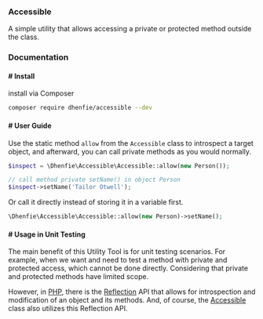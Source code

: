 ### Accessible
A simple utility that allows accessing a private or protected method outside the class.

### Documentation
#### # Install
install via Composer 
```bash
composer require dhenfie/accessible --dev
```

#### # User Guide
Use the static method `allow` from the `Accessible` class to introspect a target object, and afterward, you can call private methods as you would normally.

```php
$inspect = \Dhenfie\Accessible\Accessible::allow(new Person());

// call method private setName() in object Person
$inspect->setName('Tailor Otwell');
```

Or call it directly instead of storing it in a variable first.

```php
\Dhenfie\Accessible\Accessible::allow(new Person)->setName();
```

#### # Usage in Unit Testing
The main benefit of this Utility Tool is for unit testing scenarios. For example, when we want and need to test a method with private and protected access, which cannot be done directly. Considering that private and protected methods have limited scope.

However, in [PHP](https://php.net), there is the [Reflection](https://www.php.net/manual/en/book.reflection.php)  API that allows for introspection and modification of an object and its methods. And, of course, the [Accessible](https://github.com/dhenfie/acccesible)  class also utilizes this Reflection API.